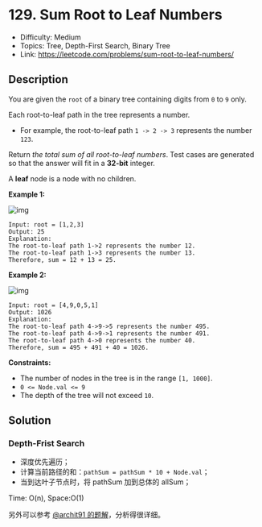 # 129. Sum Root to Leaf Numbers

- Difficulty: Medium
- Topics: Tree, Depth-First Search, Binary Tree
- Link: https://leetcode.com/problems/sum-root-to-leaf-numbers/

## Description

You are given the `root` of a binary tree containing digits from `0` to `9` only.

Each root-to-leaf path in the tree represents a number.

- For example, the root-to-leaf path `1 -> 2 -> 3` represents the number `123`.

Return _the total sum of all root-to-leaf numbers_. Test cases are generated so that the answer will fit in a **32-bit** integer.

A **leaf** node is a node with no children.

**Example 1:**

![img](https://assets.leetcode.com/uploads/2021/02/19/num1tree.jpg)

```
Input: root = [1,2,3]
Output: 25
Explanation:
The root-to-leaf path 1->2 represents the number 12.
The root-to-leaf path 1->3 represents the number 13.
Therefore, sum = 12 + 13 = 25.
```

**Example 2:**

![img](https://assets.leetcode.com/uploads/2021/02/19/num2tree.jpg)

```
Input: root = [4,9,0,5,1]
Output: 1026
Explanation:
The root-to-leaf path 4->9->5 represents the number 495.
The root-to-leaf path 4->9->1 represents the number 491.
The root-to-leaf path 4->0 represents the number 40.
Therefore, sum = 495 + 491 + 40 = 1026.
```

**Constraints:**

- The number of nodes in the tree is in the range `[1, 1000]`.
- `0 <= Node.val <= 9`
- The depth of the tree will not exceed `10`.

## Solution

### Depth-Frist Search

- 深度优先遍历；
- 计算当前路径的和：`pathSum = pathSum * 10 + Node.val`；
- 当到达叶子节点时，将 pathSum 加到总体的 allSum；

Time: O(n), Space:O(1)

另外可以参考 [@archit91 的题解](<https://leetcode.com/problems/sum-root-to-leaf-numbers/discuss/1556417/C%2B%2BPython-Recursive-and-Iterative-DFS-%2B-BFS-%2B-Morris-Traversal-O(1)-or-Beats-100>)，分析得很详细。
